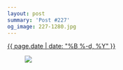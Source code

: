 ```yaml
---
layout: post
summary: 'Post #227'
og_image: 227-1280.jpg
---
```


<p>
 <time>
  <a href="/227">
   {{ page.date | date: "%B %-d, %Y" }}
  </a>
 </time>
 <a href="/227">
  <figure data-taken="11/21/2013">
   <img sizes="(min-width: 700px) 50vw, calc(100vw - 2rem)" src="{{ site.assets_url }}/227-640.jpg" srcset="{{ site.assets_url }}/227-1280.jpg 1280w, {{ site.assets_url }}/227-960.jpg 960w, {{ site.assets_url }}/227-640.jpg 640w, {{ site.assets_url }}/227-320.jpg 320w"/>
  </figure>
 </a>
</p>
